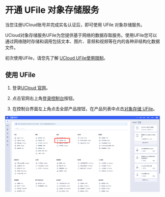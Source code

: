 

# 开通 UFile 对象存储服务

当您注册UCloud账号并完成实名认证后，即可使用 UFile 对象存储服务。

UCloud对象存储服务UFile为您提供基于网络的数据存取服务。使用UFile您可以通过网络随时存储和调用包括文本、图片、音频和视频等在内的各种非结构化数据文件。

初次使用UFile，请您先了解 [UCloud UFile使用限制](https://docs.ucloud.cn/ufile/introduction/limit)。

## 使用 UFile

1. 登录[UCloud 官网](https://www.ucloud.cn)。 

2. 点击官网右上角[登录控制台](https://console.ucloud.cn)按钮。

3. 在控制台界面左上角点击全部产品按钮，在产品列表中点击[对象存储 UFile](https://console.ucloud.cn/ufile/ufile)。

![](/images/控制台列表.png)